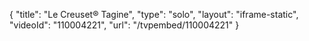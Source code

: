 {
    "title": "Le Creuset&reg; Tagine",
    "type": "solo",
    "layout": "iframe-static",
    "videoId": "110004221",
    "url": "\/tvpembed\/110004221"
}